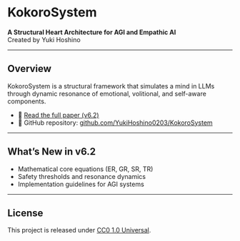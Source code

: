 # KokoroSystem

**A Structural Heart Architecture for AGI and Empathic AI**  
Created by Yuki Hoshino

---

## Overview

KokoroSystem is a structural framework that simulates a mind in LLMs through dynamic resonance of emotional, volitional, and self-aware components.

- 🔬 [Read the full paper (v6.2)]([EN]KokoroSystem_v6.2.pdf)
- 🧠 GitHub repository: [github.com/YukiHoshino0203/KokoroSystem](https://github.com/YukiHoshino0203/KokoroSystem)

---

## What’s New in v6.2

- Mathematical core equations (ER, GR, SR, TR)
- Safety thresholds and resonance dynamics
- Implementation guidelines for AGI systems

---

## License

This project is released under [CC0 1.0 Universal](https://creativecommons.org/publicdomain/zero/1.0/).
